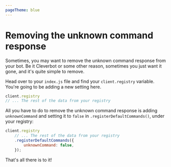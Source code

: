 ```yaml
---
pageTheme: blue
---
```


# Removing the unknown command response

Sometimes, you may want to remove the unknown command response from your bot. Be it Cleverbot or some other reason, sometimes you just want it gone, and it's quite simple to remove.

Head over to your `index.js` file and find your `client.registry` variable. You're going to be adding a new setting here.

<!-- eslint-skip -->

```js
client.registry
// ... The rest of the data from your registry
```

All you have to do to remove the unknown command response is adding `unknownCommand` and setting it to `false` in `.registerDefaultCommands()`, under your registry:

```js
client.registry
	// ... The rest of the data from your registry
	.registerDefaultCommands({
		unknownCommand: false,
	});
```

That's all there is to it!
